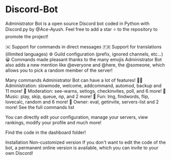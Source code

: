 # Discord-Bot
Administrator Bot is a open source Discord bot coded in Python with Discord.py by @Ace-Ayush.
Feel free to add a star ⭐ to the repository to promote the project!

✉️ Support for commands in direct messages
🇫🇷 Support for translations (illimited languages)
⚙️ Guild configuration (prefix, ignored channels, etc...)
😀 Commands made pleasant thanks to the many emojis
Administrator Bot also adds a new mention like @everyone and @here, the @someone, which allows you to pick a random member of the server!

Many commands
Administrator Bot can have a lot of features!
👩‍💼 Administration: slowmode, welcome, addcommand, automod, backup and 11 more!
🚓 Moderation: see-warns, setlogs, checkinvites, poll, and 6 more!
🎵 Music: play, skip, queue, np, and 2 more!
👻 Fun: lmg, findwords, flip, lovecalc, random and 6 more!
👑 Owner: eval, getinvite, servers-list and 2 more!
See the full commands list

You can directly edit your configuration, manage your servers, view rankings, modify your profile and much more!

Find the code in the dashboard folder!

Installation
Non-customized version
If you don't want to edit the code of the bot, a permanent online version is available, which you can invite to your own Discord!
